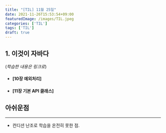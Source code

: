 ```yaml
---
title: "[TIL] 11월 25일"
date: 2021-11-26T15:53:54+09:00
featuredImage: /images/TIL.jpeg
categories: ['TIL']
tags: ['TIL']
draft: true
---
```

## 1. 이것이 자바다

(_학습한 내용은 링크로_)

- #### [10장 예외처리]
- #### [11장 기본 API 클래스]


## 아쉬운점

---
- 컨디션 난조로 학습을 온전히 못한 점.
